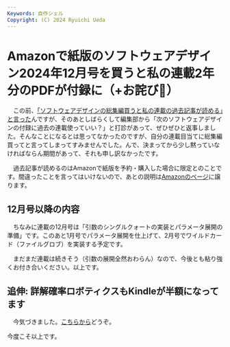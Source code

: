 ```yaml
---
Keywords: 自作シェル
Copyright: (C) 2024 Ryuichi Ueda
---
```


# Amazonで紙版のソフトウェアデザイン2024年12月号を買うと私の連載2年分のPDFが付録に（+お詫び🙏）

　この前、[「ソフトウェアデザインの総集編買うと私の連載の過去記事が読める」と言った](/?post=20240927_sd)んですが、そのあとしばらくして編集部から「次のソフトウェアデザインの付録に過去の連載使っていい？」と打診があって、ぜひぜひと返事しました。そんなことになるとは思ってなかったのですが、自分の連載目当てに総集編買ってと言ってしまってすみませんでした。んで、決まってから少し黙っていなければならん期間があって、それも申し訳なかったです。


　過去記事が読めるのはAmazonで紙版を予約・購入した場合に限定とのことです。間違ったことを言ってはいけないので、あとの説明は[Amazonのページ](https://amzn.to/3AszhHI)に譲ります。

## 12月号以降の内容

　ちなみに連載の12月号は「引数のシングルクォートの実装とパラメータ展開の準備」です。このあと1月号でパラメータ展開を仕上げて、2月号でワイルドカード（ファイルグロブ）を実装する予定です。


　まだまだ連載は続きそう（引数の展開全然おわらん）なので、今後とも粘り強くお付き合いください。以上です。

## 追伸: 詳解確率ロボティクスもKindleが半額になってます

　今気づきました。[こちらから](https://amzn.to/4hqjr0Z)どうぞ。

今度こそ以上です。
